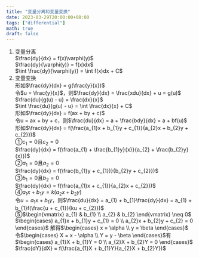 ```yaml
---
title: "变量分离和变量变换"
date: 2023-03-29T20:00:00+08:00
tags: ["differential"]
math: true
draft: false
---
```


1. 变量分离  
$\frac{dy}{dx} = f(x)\varphi(y)$  
$\frac{dy}{\varphi(y)} = f(x)dx$  
$\int \frac{dy}{\varphi(y)} = \int f(x)dx + C$  
2. 变量变换  
形如$\frac{dy}{dx} = g(\frac{y}{x})$  
令$u = \frac{y}{x}$，则$\frac{dy}{dx} = \frac{xdu}{dx} + u = g(u)$  
$\frac{du}{g(u) - u} = \frac{dx}{x}$  
$\int \frac{du}{g(u) - u} = \int \frac{dx}{x} + C$  
形如$\frac{dy}{dx} = f(ax + by + c)$  
令u = ax + by + c，则$\frac{du}{dx} = a + \frac{bdy}{dx} = a + bf(u)$  
形如$\frac{dy}{dx} = f(\frac{a_{1}x + b_{1}y + c_{1}}{a_{2}x + b_{2}y + c_{2}})$  
①$c_{1} = 0$且$c_{2} = 0$  
$\frac{dy}{dx} = f(\frac{a_{1} + \frac{b_{1}y}{x}}{a_{2} + \frac{b_{2}y}{x}})$  
②$a_{1} = 0$且$a_{2} = 0$  
$\frac{dy}{dx} = f(\frac{b_{1}y + c_{1})}{b_{2}y + c_{2}})$  
③$b_{1} = 0$且$b_{2} = 0$  
$\frac{dy}{dx} = f(\frac{a_{1}x + c_{1}}{a_{2}x + c_{2}})$  
④$a_{1}x + b_{1}y = k(a_{2}x + b_{2}y)$  
令$u = a_{1}x + b_{1}y$，则$\frac{du}{dx} = a_{1} + b_{1}\frac{dy}{dx} = a_{1} + b_{1}f(\frac{u + c_{1}}{ku + c_{2}})$  
⑤$\begin{vmatrix} a_{1} & b_{1} \\ a_{2} & b_{2} \end{vmatrix} \neq 0$  
$\begin{cases} a_{1}x + b_{1}y + c_{1} = 0 \\ a_{2}x + b_{2}y + c_{2} = 0 \end{cases}$ 解得$\begin{cases} x = \alpha \\ y = \beta \end{cases}$  
令$\begin{cases} X = x - \alpha \\ Y = y - \beta \end{cases}$有$\begin{cases} a_{1}X + b_{1}Y = 0 \\ a_{2}X + b_{2}Y = 0 \end{cases}$  
$\frac{dY}{dX} = f(\frac{a_{1}X + b_{1}Y}{a_{2}X + b_{2}Y})$  